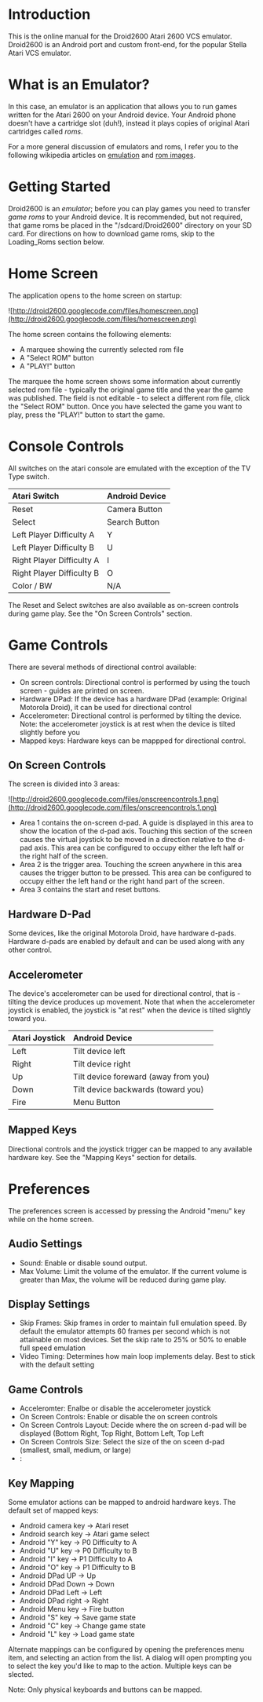 # Introduction #

This is the online manual for the Droid2600 Atari 2600 VCS emulator. Droid2600 is an Android port and custom front-end, for the popular Stella Atari VCS emulator.

# What is an Emulator? #

In this case, an emulator is an application that allows you to run games written for the Atari 2600 on your Android device. Your Android phone doesn't have a cartridge slot (duh!), instead it plays copies of original Atari cartridges called _roms_.

For a more general discussion of emulators and roms, I refer you to the following wikipedia articles on <a href='http://en.wikipedia.org/wiki/Emulator'>emulation</a> and <a href='http://en.wikipedia.org/wiki/ROM_image'>rom images</a>.

# Getting Started #

Droid2600 is an _emulator_; before you can play games you need to transfer _game roms_ to your Android device. It is recommended, but not required, that game roms be placed in the "/sdcard/Droid2600" directory on your SD card. For directions on how to download game roms, skip to the Loading\_Roms section below.

# Home Screen #

The application opens to the home screen on startup:

![http://droid2600.googlecode.com/files/homescreen.png](http://droid2600.googlecode.com/files/homescreen.png)

The home screen contains the following elements:

  * A marquee showing the currently selected rom file
  * A "Select ROM" button
  * A "PLAY!" button

The marquee the home screen shows some information about currently selected rom file - typically the original game title and the year the game was published. The field is not editable - to select a different rom file, click the "Select ROM" button. Once you have selected the game you want to play, press the "PLAY!" button to start the game.

# Console Controls #

All switches on the atari console are emulated with the exception of the TV Type switch.


| Atari Switch	| Android Device |
|:-------------|:---------------|
| Reset	| Camera Button |
| Select	| Search Button |
| Left Player Difficulty A | Y |
| Left Player Difficulty B | U |
| Right Player Difficulty A | I |
| Right Player Difficulty B | O |
| Color / BW | N/A |

The Reset and Select switches are also available as on-screen controls during game play. See the "On Screen Controls" section.

# Game Controls #

There are several methods of directional control available:

  * On screen controls: Directional control is performed by using the touch screen - guides are printed on screen.
  * Hardware DPad: If the device has a hardware DPad (example: Original Motorola Droid), it can be used for directional control
  * Accelerometer: Directional control is performed by tilting the device. Note: the accelerometer joystick is at rest when the device is tilted slightly before you
  * Mapped keys: Hardware keys can be mappped for directional control.

## On Screen Controls ##

The screen is divided into 3 areas:

![http://droid2600.googlecode.com/files/onscreencontrols.1.png](http://droid2600.googlecode.com/files/onscreencontrols.1.png)

  * Area 1 contains the on-screen d-pad. A guide is displayed in this area to show the location of the d-pad axis. Touching this section of the screen causes the virtual joystick to be moved in a direction relative to the d-pad axis. This area can be configured to occupy either the left half or the right half of the screen.
  * Area 2 is the trigger area. Touching the screen anywhere in this area causes the trigger button to be pressed. This area can be configured to occupy either the left hand or the right hand part of the screen.
  * Area 3 contains the start and reset buttons.

## Hardware D-Pad ##

Some devices, like the original Motorola Droid, have hardware d-pads. Hardware d-pads are enabled by default and can be used along with any other control.

## Accelerometer ##

The device's accelerometer can be used for directional control, that is - tilting the device produces up movement. Note that when the accelerometer joystick is enabled, the joystick is "at rest" when the device is tilted slightly toward you.

| Atari Joystick | Android Device |
|:---------------|:---------------|
| Left	| Tilt device left |
| Right | Tilt device right |
| Up | Tilt device foreward (away from you) |
| Down	| Tilt device backwards (toward you) |
| Fire	| Menu Button |

## Mapped Keys ##

Directional controls and the joystick trigger can be mapped to any available hardware key. See the "Mapping Keys" section for details.

# Preferences #

The preferences screen is accessed by pressing the Android "menu" key while on the home screen.

## Audio Settings ##

  * Sound: Enable or disable sound output.
  * Max Volume: Limit the volume of the emulator. If the current volume is greater than Max, the volume will be reduced during game play.

## Display Settings ##

  * Skip Frames: Skip frames in order to maintain full emulation speed. By default the emulator attempts 60 frames per second which is not attainable on most devices. Set the skip rate to 25% or 50% to enable full speed emulation
  * Video Timing: Determines how main loop implements delay. Best to stick with the default setting

## Game Controls ##

  * Acceleromter: Enalbe or disable the accelerometer joystick
  * On Screen Controls: Enable or disable the on screen controls
  * On Screen Controls Layout: Decide where the on screen d-pad will be displayed (Bottom Right, Top Right, Bottom Left, Top Left
  * On Screen Controls Size: Select the size of the on sceen d-pad (smallest, small, medium, or large)
  * :

## Key Mapping ##

Some emulator actions can be mapped to android hardware keys. The default set of mapped keys:

  * Android camera key -> Atari reset
  * Android search key -> Atari game select
  * Android "Y" key -> P0 Difficulty to A
  * Android "U" key -> P0 Difficulty to B
  * Android "I" key -> P1 Difficulty to A
  * Android "O" key -> P1 Difficulty to B
  * Android DPad UP -> Up
  * Android DPad Down -> Down
  * Android DPad Left -> Left
  * Android DPad right -> Right
  * Android Menu key -> Fire button
  * Android "S" key -> Save game state
  * Android "C" key -> Change game state
  * Android "L" key -> Load game state

Alternate mappings can be configured by opening the preferences menu item, and selecting an action from the list. A dialog will open prompting you to select the key you'd like to map to the action. Multiple keys can be slected.

Note: Only physical keyboards and buttons can be mapped.

